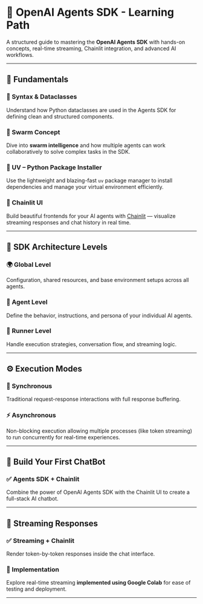 # 🧠 OpenAI Agents SDK - Learning Path

A structured guide to mastering the **OpenAI Agents SDK** with hands-on concepts, real-time streaming, Chainlit integration, and advanced AI workflows.

---

## 📘 Fundamentals

### 🔹 Syntax & Dataclasses  
Understand how Python dataclasses are used in the Agents SDK for defining clean and structured components.

### 🔹 Swarm Concept  
Dive into **swarm intelligence** and how multiple agents can work collaboratively to solve complex tasks in the SDK.

### 🔹 UV – Python Package Installer  
Use the lightweight and blazing-fast `uv` package manager to install dependencies and manage your virtual environment efficiently.

### 🔹 Chainlit UI  
Build beautiful frontends for your AI agents with [Chainlit](https://www.chainlit.io/) — visualize streaming responses and chat history in real time.

---

## 🧱 SDK Architecture Levels

### 🌍 Global Level  
Configuration, shared resources, and base environment setups across all agents.

### 🧠 Agent Level  
Define the behavior, instructions, and persona of your individual AI agents.

### 🏃 Runner Level  
Handle execution strategies, conversation flow, and streaming logic.

---

## ⚙️ Execution Modes

### 🔄 Synchronous  
Traditional request-response interactions with full response buffering.

### ⚡ Asynchronous  
Non-blocking execution allowing multiple processes (like token streaming) to run concurrently for real-time experiences.

---

## 💬 Build Your First ChatBot

### ✅ Agents SDK + Chainlit  
Combine the power of OpenAI Agents SDK with the Chainlit UI to create a full-stack AI chatbot.

---

## 🔄 Streaming Responses

### ✅ Streaming + Chainlit  
Render token-by-token responses inside the chat interface.

### 🚀 Implementation  
Explore real-time streaming **implemented using Google Colab** for ease of testing and deployment.

---